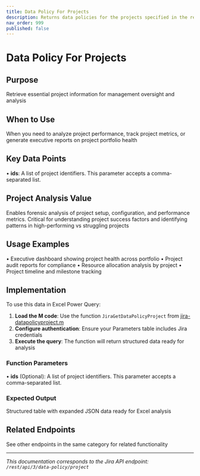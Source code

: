 ```yaml
---
title: Data Policy For Projects
description: Returns data policies for the projects specified in the request.
nav_order: 999
published: false
---
```


# Data Policy For Projects

## Purpose
Retrieve essential project information for management oversight and analysis

## When to Use
When you need to analyze project performance, track project metrics, or generate executive reports on project portfolio health

## Key Data Points
• **ids**: A list of project identifiers. This parameter accepts a comma-separated list.

## Project Analysis Value
Enables forensic analysis of project setup, configuration, and performance metrics. Critical for understanding project success factors and identifying patterns in high-performing vs struggling projects

## Usage Examples
• Executive dashboard showing project health across portfolio
• Project audit reports for compliance
• Resource allocation analysis by project
• Project timeline and milestone tracking

## Implementation
To use this data in Excel Power Query:

1. **Load the M code**: Use the function `JiraGetDataPolicyProject` from [jira-datapolicyproject.m](../assets/jira-datapolicyproject.m)
2. **Configure authentication**: Ensure your Parameters table includes Jira credentials
3. **Execute the query**: The function will return structured data ready for analysis

### Function Parameters
• **ids** (Optional): A list of project identifiers. This parameter accepts a comma-separated list.

### Expected Output
Structured table with expanded JSON data ready for Excel analysis

## Related Endpoints
See other endpoints in the same category for related functionality

---
*This documentation corresponds to the Jira API endpoint: `/rest/api/3/data-policy/project`*
